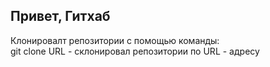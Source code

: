 ## Привет, Гитхаб 
Клонировалт репозитории с помощью команды:  
 git clone URL - склонировал репозитории по URL - адресу